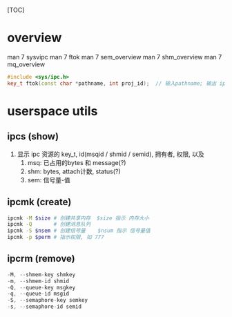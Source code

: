 [TOC]
# overview
man 7 sysvipc
man 7 ftok
man 7 sem_overview
man 7 shm_overview
man 7 mq_overview
```c++
#include <sys/ipc.h>
key_t ftok(const char *pathname, int proj_id);  // 输入pathname; 输出 ipc 的 key (uuid)
```

# userspace utils
## ipcs  (show)
1. 显示 ipc 资源的 key_t, id(msqid / shmid / semid), 拥有者, 权限, 以及
    1. msq: 已占用的bytes 和 message(?)
    2. shm: bytes, attach计数, status(?)
    3. sem: 信号量-值
## ipcmk (create)
```sh
ipcmk -M $size # 创建共享内存  $size 指示 内存大小
ipcmk -Q       # 创建消息队列
ipcmk -S $nsem # 创建信号量    $nsum 指示 信号量值
ipcmk -p $perm # 指示权限, 如 777
```
## ipcrm (remove)
```c++
-M, --shmem-key shmkey
-m, --shmem-id shmid
-Q, --queue-key msgkey
-q, --queue-id msgid
-S, --semaphore-key semkey
-s, --semaphore-id semid
```
